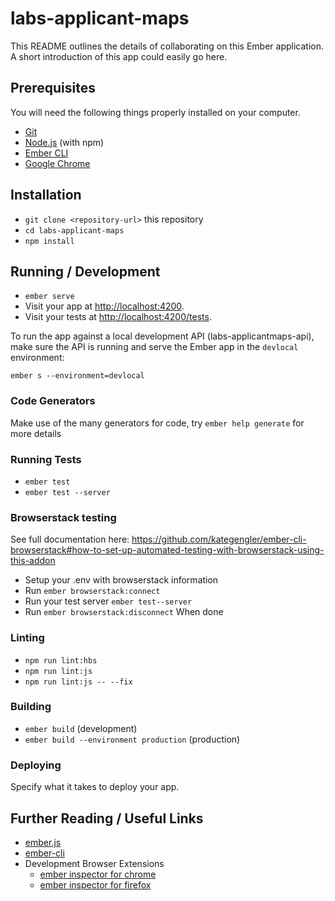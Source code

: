 # labs-applicant-maps

This README outlines the details of collaborating on this Ember application.
A short introduction of this app could easily go here.

## Prerequisites

You will need the following things properly installed on your computer.

* [Git](https://git-scm.com/)
* [Node.js](https://nodejs.org/) (with npm)
* [Ember CLI](https://ember-cli.com/)
* [Google Chrome](https://google.com/chrome/)

## Installation

* `git clone <repository-url>` this repository
* `cd labs-applicant-maps`
* `npm install`

## Running / Development

* `ember serve`
* Visit your app at [http://localhost:4200](http://localhost:4200).
* Visit your tests at [http://localhost:4200/tests](http://localhost:4200/tests).

To run the app against a local development API (labs-applicantmaps-api), make sure the API is running and serve the Ember app in the `devlocal` environment:

`ember s --environment=devlocal`

### Code Generators

Make use of the many generators for code, try `ember help generate` for more details

### Running Tests

* `ember test`
* `ember test --server`

### Browserstack testing

See full documentation here: https://github.com/kategengler/ember-cli-browserstack#how-to-set-up-automated-testing-with-browserstack-using-this-addon

* Setup your .env with browserstack information
* Run `ember browserstack:connect`
* Run your test server `ember test--server`
* Run `ember browserstack:disconnect` When done

### Linting

* `npm run lint:hbs`
* `npm run lint:js`
* `npm run lint:js -- --fix`

### Building

* `ember build` (development)
* `ember build --environment production` (production)

### Deploying

Specify what it takes to deploy your app.

## Further Reading / Useful Links

* [ember.js](https://emberjs.com/)
* [ember-cli](https://ember-cli.com/)
* Development Browser Extensions
  * [ember inspector for chrome](https://chrome.google.com/webstore/detail/ember-inspector/bmdblncegkenkacieihfhpjfppoconhi)
  * [ember inspector for firefox](https://addons.mozilla.org/en-US/firefox/addon/ember-inspector/)
